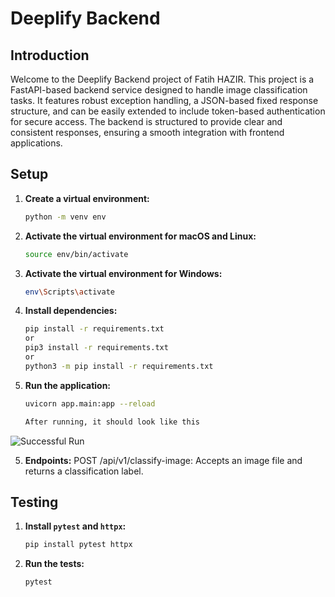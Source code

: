 # Deeplify Backend

## Introduction

Welcome to the Deeplify Backend project of Fatih HAZIR. This project is a FastAPI-based backend service designed to handle image classification tasks. It features robust exception handling, a JSON-based fixed response structure, and can be easily extended to include token-based authentication for secure access. The backend is structured to provide clear and consistent responses, ensuring a smooth integration with frontend applications.

## Setup

1. **Create a virtual environment:**
   ```bash
   python -m venv env

2. **Activate the virtual environment for macOS and Linux:**
   ```bash
   source env/bin/activate

3. **Activate the virtual environment for Windows:**
   ```bash
   env\Scripts\activate

4. **Install dependencies:**
   ```bash
   pip install -r requirements.txt
   or
   pip3 install -r requirements.txt
   or
   python3 -m pip install -r requirements.txt

5. **Run the application:**
   ```bash
   uvicorn app.main:app --reload

   After running, it should look like this   

  ![Successful Run](images/successful-run.png)

5. **Endpoints:**
   POST /api/v1/classify-image: Accepts an image file and returns a classification label.


## Testing

1. **Install `pytest` and `httpx`:**
   ```bash
   pip install pytest httpx

2. **Run the tests:**
   ```bash
   pytest

   